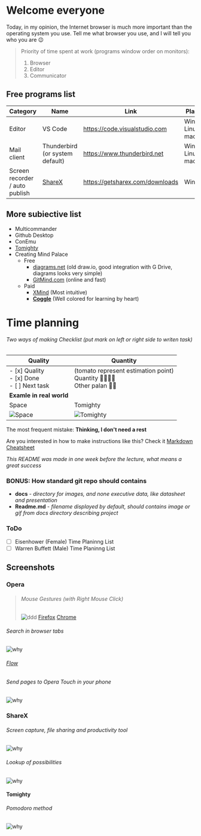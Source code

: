 # Welcome everyone
Today, in my opinion, the Internet browser is much more important than the operating system you use. Tell me what browser you use, and I will tell you who you are 😉
> Priority of time spent at work (programs window order on monitors):
> 1. Browser
> 2. Editor
> 3. Communicator

## Free programs list
| Category                                           | Name                                                                                                            | Link                            | Platform              |
| -------------------------------------------------- | --------------------------------------------------------------------------------------------------------------- | ------------------------------- | --------------------- |
| Editor                                             | VS Code                                                                                                         | https://code.visualstudio.com   | Windows, Linux, macOS |
| Mail client                                        | Thunderbird (or system default)                                                                                                     | https://www.thunderbird.net     | Windows, Linux, macOS |
| Screen recorder / auto publish                     | [ShareX](#ShareX)                                                                                               | https://getsharex.com/downloads | Windows               |

More subiective list
----------------
- Multicommander
- Github Desktop
- ConEmu
- [Tomighty](https://tomighty.github.io)
- Creating Mind Palace 
  - Free
    - [diagrams.net](https://www.diagrams.net) (old draw.io, good integration with G Drive, diagrams looks very simple)      
    - [GitMind.com](https://gitmind.com/app) (online and fast)
  - Paid
    - [XMind](https://www.xmind.net) (Most intuitive)
    - **[Coggle](https://coggle.it)** (Well colored for learning by heart)  

Time planning
===============
###### Two ways of making Checklist (put mark on left or right side to writen task)
| Quality                                            | Quantity                                                                                                              |
| -------------------------------------------------- | --------------------------------------------------------------------------------------------------------------------- |
| - [x] Quality <br> - [x] Done <br> - [ ] Next task | (tomato represent estimation point) <br>Quantity :tomato::tomato::tomato::tomato:<br>Other palan :tomato::tomato:<br> |
| **Examle in real world**                           |                                                                                                                       |
| Space                                              | Tomighty                                                                                                              |
| ![Space](docs/qualityShort.png)                    | ![Tomighty](docs/quantity.jpg)                                                                                        |

The most frequent mistake: **Thinking, I don't need a rest**

Are you interested in how to make instructions like this? Check it [Markdown Cheatsheet](https://github.com/adam-p/markdown-here/wiki/Markdown-Cheatsheet)

*This README was made in one week before the lecture, what means a great success*
###  BONUS: How standard git repo should contains
* **docs** - *directory for images, and none executive data, like datasheet and presentation*
* **Readme.md** - *filename displayed by default, should contains image or gif from docs directory describing project*
### ToDo
-[ ] Eisenhower  (Female) Time Planinng List  
-[ ] Warren Buffett (Male) Time Planinng List  

## Screenshots

### Opera

>###### Mouse Gestures (with Right Mouse Click) 
>
> ![ddd](docs/operaclose.gif)
> [Firefox](https://addons.mozilla.org/pl/firefox/addon/opera-gestures)
> [Chrome](https://www.google.com/search?safe=active&client=opera&hs=sI7&sxsrf=ALeKk01YUHIbZmO3I4BPpMMtxpQm1mdmpQ%3A1590060053822&ei=FWTGXtaUMe70qwHU0peIDg&q=google+chrome+gestures&oq=Google+chrome+gest&gs_lcp=CgZwc3ktYWIQAxgAMgUIABDLATIFCAAQywEyBQgAEMsBMgUIABDLATIFCAAQywEyCQgAEBYQHhCLAzIJCAAQFhAeEIsDMgkIABAWEB4QiwMyCQgAEBYQHhCLAzIJCAAQFhAeEIsDOgQIIxAnOgYIIxAnEBM6BAgAEEM6CAgAEIMBEIsDOgoIABCDARBDEIsDOgcIABBDEIsDOgUIABCLAzoFCAAQgwE6AggAOgcIABAKEIsDOggIABDLARCLA1DkBVj0NGC6O2gBcAB4AIABtwGIAecRkgEEMC4xOZgBAKABAaoBB2d3cy13aXq4AQM&sclient=psy-ab)

###### Search in browser tabs
![why](docs/operatabs.gif)

###### [Flow](https://help.opera.com/pl/touch/my-flow/)

###### Send pages to Opera Touch in your phone 
![why](docs/flow.jpg)

### ShareX 

###### Screen capture, file sharing and productivity tool
![why](docs/whysharex.png)

###### Lookup of possibilities
![why](docs/sharex.gif)


#### Tomighty 
###### Pomodoro method
![why](docs/tomighty.png)

